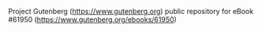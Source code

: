 Project Gutenberg (https://www.gutenberg.org) public repository for eBook #61950 (https://www.gutenberg.org/ebooks/61950)
